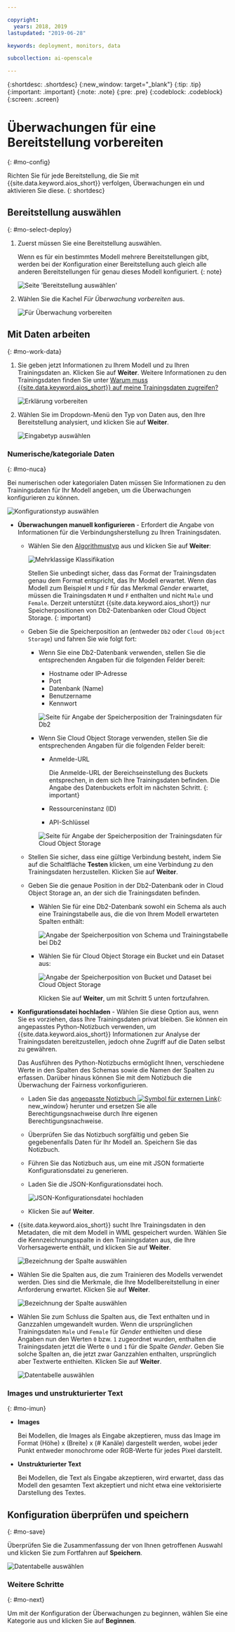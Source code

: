 ```yaml
---

copyright:
  years: 2018, 2019
lastupdated: "2019-06-28"

keywords: deployment, monitors, data

subcollection: ai-openscale

---
```


{:shortdesc: .shortdesc}
{:new_window: target="_blank"}
{:tip: .tip}
{:important: .important}
{:note: .note}
{:pre: .pre}
{:codeblock: .codeblock}
{:screen: .screen}

# Überwachungen für eine Bereitstellung vorbereiten
{: #mo-config}

Richten Sie für jede Bereitstellung, die Sie mit {{site.data.keyword.aios_short}} verfolgen, Überwachungen ein und aktivieren Sie diese.
{: shortdesc}

## Bereitstellung auswählen
{: #mo-select-deploy}

1.  Zuerst müssen Sie eine Bereitstellung auswählen.

    Wenn es für ein bestimmtes Modell mehrere Bereitstellungen gibt, werden bei der Konfiguration einer Bereitstellung auch gleich alle anderen Bereitstellungen für genau dieses Modell konfiguriert.
    {: note}

    ![Seite 'Bereitstellung auswählen'](images/config-select-deploy.png)

1.  Wählen Sie die Kachel *Für Überwachung vorbereiten* aus.

    ![Für Überwachung vorbereiten](images/config-prep-monitor.png)

## Mit Daten arbeiten
{: #mo-work-data}

1.  Sie geben jetzt Informationen zu Ihrem Modell und zu Ihren Trainingsdaten an. Klicken Sie auf **Weiter**. Weitere Informationen zu den Trainingsdaten finden Sie unter [Warum muss {{site.data.keyword.aios_short}} auf meine Trainingsdaten zugreifen?](/docs/services/ai-openscale?topic=ai-openscale-trainingdata#trainingdata)

    ![Erklärung vorbereiten](images/config-what-monitor.png)

1.  Wählen Sie im Dropdown-Menü den Typ von Daten aus, den Ihre Bereitstellung analysiert, und klicken Sie auf **Weiter**.

    ![Eingabetyp auswählen](images/config-input-monitor.png)

### Numerische/kategoriale Daten
{: #mo-nuca}

Bei numerischen oder kategorialen Daten müssen Sie Informationen zu den Trainingsdaten für Ihr Modell angeben, um die Überwachungen konfigurieren zu können.

  ![Konfigurationstyp auswählen](images/config-manual-monitor.png)

- **Überwachungen manuell konfigurieren** - Erfordert die Angabe von Informationen für die Verbindungsherstellung zu Ihren Trainingsdaten.

    - Wählen Sie den [Algorithmustyp](/docs/services/ai-openscale?topic=ai-openscale-acc-monitor#acc-understand) aus und klicken Sie auf **Weiter**:

      ![Mehrklassige Klassifikation](images/multiclass.png)

      Stellen Sie unbedingt sicher, dass das Format der Trainingsdaten genau dem Format entspricht, das Ihr Modell erwartet. Wenn das Modell zum Beispiel `M` und `F` für das Merkmal *Gender* erwartet, müssen die Trainingsdaten `M` und `F` enthalten und nicht `Male` und `Female`. Derzeit unterstützt {{site.data.keyword.aios_short}} nur Speicherpositionen von Db2-Datenbanken oder Cloud Object Storage.
        {: important}

    - Geben Sie die Speicherposition an (entweder `Db2` oder `Cloud Object Storage`) und fahren Sie wie folgt fort:

        - Wenn Sie eine Db2-Datenbank verwenden, stellen Sie die entsprechenden Angaben für die folgenden Felder bereit:

            - Hostname oder IP-Adresse
            - Port
            - Datenbank (Name)
            - Benutzername
            - Kennwort

            ![Seite für Angabe der Speicherposition der Trainingsdaten für Db2](images/config-train-db2-monitor.png)

        - Wenn Sie Cloud Object Storage verwenden, stellen Sie die entsprechenden Angaben für die folgenden Felder bereit:

            - Anmelde-URL

              Die Anmelde-URL der Bereichseinstellung des Buckets entsprechen, in dem sich Ihre Trainingsdaten befinden. Die Angabe des Datenbuckets erfolt im nächsten Schritt.
              {: important}

            - Ressourceninstanz (ID)
            - API-Schlüssel

            ![Seite für Angabe der Speicherposition der Trainingsdaten für Cloud Object Storage](images/config-train-cos-monitor.png)

    - Stellen Sie sicher, dass eine gültige Verbindung besteht, indem Sie auf die Schaltfläche **Testen** klicken, um eine Verbindung zu den Trainingsdaten herzustellen. Klicken Sie auf **Weiter**.

    - Geben Sie die genaue Position in der Db2-Datenbank oder in Cloud Object Storage an, an der sich die Trainingsdaten befinden.

        - Wählen Sie für eine Db2-Datenbank sowohl ein Schema als auch eine Trainingstabelle aus, die die von Ihrem Modell erwarteten Spalten enthält:

          ![Angabe der Speicherposition von Schema und Trainingstabelle bei Db2](images/fair-config-table-db2.png)

        - Wählen Sie für Cloud Object Storage ein Bucket und ein Dataset aus:

          ![Angabe der Speicherposition von Bucket und Dataset bei Cloud Object Storage](images/fair-config-dset-cos.png)

          Klicken Sie auf **Weiter**, um mit Schritt 5 unten fortzufahren.

- **Konfigurationsdatei hochladen** - Wählen Sie diese Option aus, wenn Sie es vorziehen, dass Ihre Trainingsdaten privat bleiben. Sie können ein angepasstes Python-Notizbuch verwenden, um {{site.data.keyword.aios_short}} Informationen zur Analyse der Trainingsdaten bereitzustellen, jedoch ohne Zugriff auf die Daten selbst zu gewähren.

  Das Ausführen des Python-Notizbuchs ermöglicht Ihnen, verschiedene Werte in den Spalten des Schemas sowie die Namen der Spalten zu erfassen. Darüber hinaus können Sie mit dem Notizbuch die Überwachung der Fairness vorkonfigurieren.

    - Laden Sie das [angepasste Notizbuch ![Symbol für externen Link](../../icons/launch-glyph.svg "Symbol für externen Link")](https://github.com/IBM-Watson/aios-data-distribution/blob/master/training_statistics_notebook.ipynb){: new_window} herunter und ersetzen Sie alle Berechtigungsnachweise durch Ihre eigenen Berechtigungsnachweise.

    - Überprüfen Sie das Notizbuch sorgfältig und geben Sie gegebenenfalls Daten für Ihr Modell an. Speichern Sie das Notizbuch.

    - Führen Sie das Notizbuch aus, um eine mit JSON formatierte Konfigurationsdatei zu generieren.

    - Laden Sie die JSON-Konfigurationsdatei hoch.

        ![JSON-Konfigurationsdatei hochladen](images/config-json-monitor.png)

    - Klicken Sie auf **Weiter**.

- {{site.data.keyword.aios_short}} sucht Ihre Trainingsdaten in den Metadaten, die mit dem Modell in WML gespeichert wurden. Wählen Sie die Kennzeichnungsspalte in den Trainingsdaten aus, die Ihre Vorhersagewerte enthält, und klicken Sie auf **Weiter**.

  ![Bezeichnung der Spalte auswählen](images/fair-config-column.png)

- Wählen Sie die Spalten aus, die zum Trainieren des Modells verwendet werden. Dies sind die Merkmale, die Ihre Modellbereitstellung in einer Anforderung erwartet. Klicken Sie auf **Weiter**.

    ![Bezeichnung der Spalte auswählen](images/explain-select-column.png)

- Wählen Sie zum Schluss die Spalten aus, die Text enthalten und in Ganzzahlen umgewandelt wurden. Wenn die ursprünglichen Trainingsdaten `Male` und `Female` für *Gender* enthielten und diese Angaben nun den Werten `0` bzw. `1` zugeordnet wurden, enthalten die Trainingsdaten jetzt die Werte `0` und `1` für die Spalte *Gender*. Geben Sie solche Spalten an, die jetzt zwar Ganzzahlen enthalten, ursprünglich aber Textwerte enthielten. Klicken Sie auf **Weiter**.

    ![Datentabelle auswählen](images/explain-text-column.png)

### Images und unstrukturierter Text
{: #mo-imun}

- **Images**

  Bei Modellen, die Images als Eingabe akzeptieren, muss das Image im Format (Höhe) x (Breite) x (# Kanäle) dargestellt werden, wobei jeder Punkt entweder monochrome oder RGB-Werte für jedes Pixel darstellt.

- **Unstrukturierter Text**

   Bei Modellen, die Text als Eingabe akzeptieren, wird erwartet, dass das Modell den gesamten Text akzeptiert und nicht etwa eine vektorisierte Darstellung des Textes.

## Konfiguration überprüfen und speichern
{: #mo-save}

Überprüfen Sie die Zusammenfassung der von Ihnen getroffenen Auswahl und klicken Sie zum Fortfahren auf **Speichern**.

  ![Datentabelle auswählen](images/config-summary-monitor.png)

### Weitere Schritte
{: #mo-next}

Um mit der Konfiguration der Überwachungen zu beginnen, wählen Sie eine Kategorie aus und klicken Sie auf **Beginnen**.
